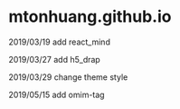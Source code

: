# mtonhuang.github.io

2019/03/19 add react_mind

2019/03/27 add h5_drap

2019/03/29 change theme style

2019/05/15 add omim-tag 
